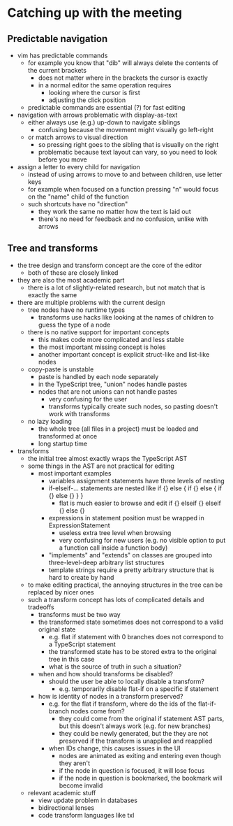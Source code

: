 # Catching up with the meeting

## Predictable navigation

- vim has predictable commands
  - for example you know that "dib" will always delete the contents of the current brackets
    - does not matter where in the brackets the cursor is exactly
    - in a normal editor the same operation requires
      - looking where the cursor is first
      - adjusting the click position
  - predictable commands are essential (?) for fast editing
- navigation with arrows problematic with display-as-text
  - either always use (e.g.) up-down to navigate siblings
    - confusing because the movement might visually go left-right
  - or match arrows to visual direction
    - so pressing right goes to the sibling that is visually on the right
    - problematic because text layout can vary, so you need to look before you move
- assign a letter to every child for navigation
  - instead of using arrows to move to and between children, use letter keys
  - for example when focused on a function pressing "n" would focus on the "name" child of the function
  - such shortcuts have no "direction"
    - they work the same no matter how the text is laid out
    - there's no need for feedback and no confusion, unlike with arrows

## Tree and transforms

- the tree design and transform concept are the core of the editor
  - both of these are closely linked
- they are also the most academic part
  - there is a lot of slightly-related research, but not match that is exactly the same
- there are multiple problems with the current design
  - tree nodes have no runtime types
    - transforms use hacks like looking at the names of children to guess the type of a node
  - there is no native support for important concepts
    - this makes code more complicated and less stable
    - the most important missing concept is holes
    - another important concept is explicit struct-like and list-like nodes
  - copy-paste is unstable
    - paste is handled by each node separately
    - in the TypeScript tree, "union" nodes handle pastes
    - nodes that are not unions can not handle pastes
      - very confusing for the user
      - transforms typically create such nodes, so pasting doesn't work with transforms
  - no lazy loading
    - the whole tree (all files in a project) must be loaded and transformed at once
    - long startup time
- transforms
  - the initial tree almost exactly wraps the TypeScript AST
  - some things in the AST are not practical for editing
    - most important examples
      - variables assignment statements have three levels of nesting
      - if-elseif-... statements are nested like if {} else { if {} else { if {} else {} } }
        - flat is much easier to browse and edit if {} elseif {} elseif {} else {}
      - expressions in statement position must be wrapped in ExpressionStatement
        - useless extra tree level when browsing
        - very confusing for new users (e.g. no visible option to put a function call inside a function body)
      - "implements" and "extends" on classes are grouped into three-level-deep arbitrary list structures
      - template strings require a pretty arbitrary structure that is hard to create by hand
  - to make editing practical, the annoying structures in the tree can be replaced by nicer ones
  - such a transform concept has lots of complicated details and tradeoffs
    - transforms must be two way
    - the transformed state sometimes does not correspond to a valid original state
      - e.g. flat if statement with 0 branches does not correspond to a TypeScript statement
      - the transformed state has to be stored extra to the original tree in this case
      - what is the source of truth in such a situation?
    - when and how should transforms be disabled?
      - should the user be able to locally disable a transform?
        - e.g. temporarily disable flat-if on a specific if statement
    - how is identity of nodes in a transform preserved?
      - e.g. for the flat if transform, where do the ids of the flat-if-branch nodes come from?
        - they could come from the original if statement AST parts, but this doesn't always work (e.g. for new branches)
        - they could be newly generated, but the they are not preserved if the transform is unapplied and reapplied
      - when IDs change, this causes issues in the UI
        - nodes are animated as exiting and entering even though they aren't
        - if the node in question is focused, it will lose focus
        - if the node in question is bookmarked, the bookmark will become invalid
  - relevant academic stuff
    - view update problem in databases
    - bidirectional lenses
    - code transform languages like txl

